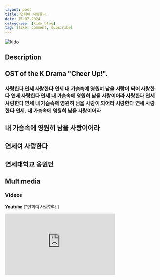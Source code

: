 ```yaml
---
layout: post
title: 연희여 사랑한다.
date: 15-07-2024
categories: [kido_blog]
tag: [like, comment, subscribe]
---
```



![kido](https://hits.seeyoufarm.com/api/count/incr/badge.svg?url=https%3A%2F%2Fgithub.com%2Fsyskido%2Fhit-counter&count_bg=%2379C83D&title_bg=%23555555&icon=accusoft.svg&icon_color=%23E7E7E7&title=나령윤기도&edge_flat=false)

## Description
## OST of the K Drama "Cheer Up!".

### 사랑한다 연세 사랑한다 연세 내 가슴속에 영원히 남을 사랑이 되어 사랑한다 연세 사랑한다 연세 내 가슴속에 영원히 남을 사랑이어라 사랑한다 연세 사랑한다 연세 내 가슴속에 영원히 남을 사랑이 되어라 사랑한다 연세 사랑한다 연세.         내 가슴속에 영원히 남을 사랑이어라
내 가슴속에 영원히 남을 사랑이어라
-----------------


## 연세여 사랑한다
## 연세대학교 응원단

## Multimedia

### Videos
**Youtube** ["연희여 사랑한다.]
<iframe width="360" height="200" src="https://www.youtube.com/embed/Jen13MWpsRc" title="[SUB] 테이아 단원들, 함성과 함께한 가슴 벅찬 응원 ‘연희여 사랑한다’  #치얼업 #Cheerup #SBSdrama" frameborder="0" allow="accelerometer; autoplay; clipboard-write; encrypted-media; gyroscope; picture-in-picture; web-share" referrerpolicy="strict-origin-when-cross-origin" allowfullscreen></iframe>

        
        
        
